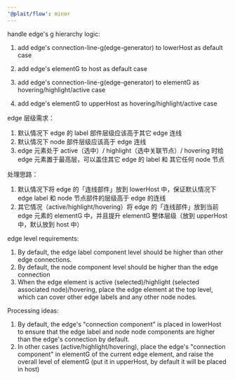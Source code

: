```yaml
---
'@plait/flow': minor
---
```


handle edge's g hierarchy logic:

1. add edge's connection-line-g(edge-generator) to lowerHost as default case
2. add edge's elementG to host as default case

1. add edge's connection-line-g(edge-generator) to elementG as hovering/highlight/active case
2. add edge's elementG to upperHost as hovering/highlight/active case


edge 层级需求：

1. 默认情况下 edge 的 label 部件层级应该高于其它 edge 连线
2. 默认情况下 node 部件层级应该高于 edge 连线
3. edge 元素处于 active（选中）/ highlight（选中关联节点）/ hovering 时给 edge 元素置于最高层，可以盖住其它 edge 的 label 和 其它任何 node 节点

处理思路：

1. 默认情况下将 edge 的「连线部件」放到 lowerHost 中，保证默认情况下 edge label 和 node 节点部件的层级高于 edge 的连线
2. 其它情况（active/highlight/hovering）将 edge 的「连线部件」放到当前 edge 元素的 elementG 中，并且提升 elementG 整体层级（放到 upperHost 中，默认放到 host 中）

edge level requirements:

1. By default, the edge label component level should be higher than other edge connections.
2. By default, the node component level should be higher than the edge connection
3. When the edge element is active (selected)/highlight (selected associated node)/hovering, place the edge element at the top level, which can cover other edge labels and any other node nodes.

Processing ideas:

1. By default, the edge's "connection component" is placed in lowerHost to ensure that the edge label and node node components are higher than the edge's connection by default.
2. In other cases (active/highlight/hovering), place the edge's "connection component" in elementG of the current edge element, and raise the overall level of elementG (put it in upperHost, by default it will be placed in host)
